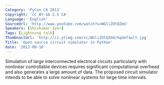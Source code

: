 ```yaml
---
Category: 'PyCon CA 2013'
Copyright: 'CC BY-SA 2.5 CA'
Language: 'English'
SourceUrl: 'http://www.youtube.com/watch?v=WGliZOtQZmU'
Speakers: [Shivkumar Iyer]
Tags: [Lightning talk]
ThumbnailUrl: 'http://i1.ytimg.com/vi/WGliZOtQZmU/hqdefault.jpg'
Title: 'Open source circuit simulator in Python'
date: '2013-08-10'
---
```

Simulation of large interconnected electrical circuits particularly with nonlinear controllable devices requires significant computational overhead and also generates a large amount of data. The proposed circuit simulator intends to be able to solve nonlinear systems for large time intervals.